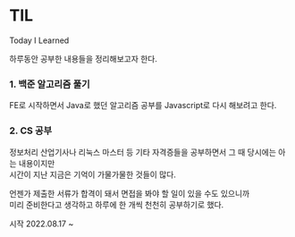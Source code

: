 # TIL

Today I Learned

하루동안 공부한 내용들을 정리해보고자 한다.

### 1. 백준 알고리즘 풀기

FE로 시작하면서 Java로 했던 알고리즘 공부를 Javascript로 다시 해보려고 한다.

### 2. CS 공부

정보처리 산업기사나 리눅스 마스터 등 기타 자격증들을 공부하면서 그 때 당시에는 아는 내용이지만  
시간이 지난 지금은 기억이 가물가물한 것들이 많다.

언젠가 제출한 서류가 합격이 돼서 면접을 봐야 할 일이 있을 수도 있으니까  
미리 준비한다고 생각하고 하루에 한 개씩 천천히 공부하기로 했다.

시작 2022.08.17 ~
